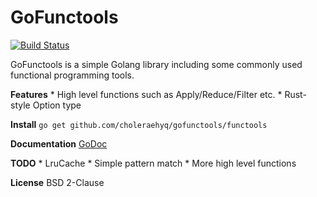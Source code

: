#  GoFunctools

[![Build Status](https://travis-ci.org/choleraehyq/gofunctools.svg?branch=master)](https://travis-ci.org/choleraehyq/gofunctools)

GoFunctools is a simple Golang library including some commonly used functional programming tools. 

**Features**
      * High level functions such as Apply/Reduce/Filter etc.
      * Rust-style Option type

**Install**
       `go get github.com/choleraehyq/gofunctools/functools`

**Documentation**
    [GoDoc](https://godoc.org/github.com/choleraehyq/gofunctools/functools)

**TODO**
      * LruCache
      * Simple pattern match
      * More high level functions

**License**
       BSD 2-Clause
